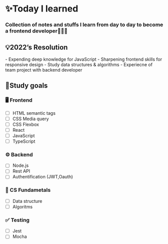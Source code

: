 # ✨Today I learned

### Collection of notes and stuffs I learn from day to day to become a frontend developer👨🏻‍💻

## 💡2022’s Resolution

<aside>
- Expending deep knowledge for JavaScript
- Sharpening frontend skills for responsive design
- Study data structures & algorithms
- Experiecne of team project with backend developer
</aside>

## ****📝Study goals****

### 🖥 Frontend

- [ ]  HTML semantic tags
- [ ]  CSS Media query
- [ ]  CSS Flexbox
- [ ]  React
- [ ]  JavaScript
- [ ]  TypeScript

### ⚙️ Backend

- [ ]  Node.js
- [ ]  Rest API
- [ ]  Authentification (JWT,Oauth)

### 💫 CS Fundametals

- [ ]  Data structure
- [ ]  Algoritms

### ✅ Testing

- [ ]  Jest
- [ ]  Mocha
